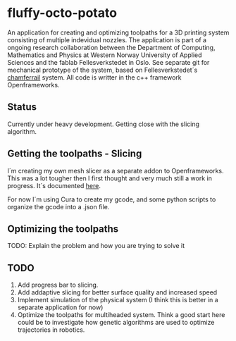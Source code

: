# fluffy-octo-potato

An application for creating and optimizing toolpaths for a 3D printing system consisting of multiple indevidual nozzles. The application is part of a ongoing research collaboration between the Department of Computing, Mathematics and Physics at  Western Norway University of Applied Sciences and the fablab Fellesverkstedet in Oslo.  See separate git for mechanical prototype of the system, based on Fellesverkstedet´s [chamferrail](https://github.com/fellesverkstedet/fabricatable-machines) system.   All code is writter in the c++ framework Openframeworks. 

## Status
Currently under heavy development. Getting close with the slicing algorithm. 

## Getting the toolpaths - Slicing 

I´m creating my own mesh slicer as a separate addon to Openframeworks. This was a lot tougher then I first thought and very much still a work in progress. It´s documented [here](https://github.com/frikkfossdal/ofxSlicer). 

For now I´m using Cura to create my gcode, and some python scripts to organize the gcode into a .json file. 

## Optimizing the toolpaths 

TODO: Explain the problem and how you are trying to solve it

## TODO

1. Add progress bar to slicing. 
2. Add addaptive slicing for better surface quality and increased speed
3. Implement simulation of the physical system (I think this is better in a separate application for now)
6. Optimize the toolpaths for multiheaded system. Think a good start here could be to investigate how genetic algorithms are used  to optimize trajectories in robotics.
